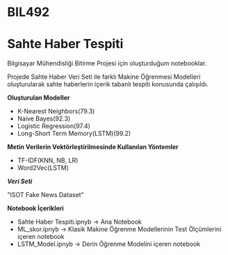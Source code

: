 # BIL492
# Sahte Haber Tespiti
Bilgisayar Mühendisliği Bitirme Projesi için oluşturduğum notebooklar.

Projede Sahte Haber Veri Seti ile farklı Makine Öğrenmesi Modelleri oluşturularak sahte haberlerin içerik tabanlı tespiti konusunda çalışıldı.

**Oluşturulan Modeller**
- K-Nearest Neighbors(79.3)
- Naive Bayes(92.3)
- Logistic Regression(97.4)
- Long-Short Term Memory(LSTM)(99.2)

**Metin Verilerin Vektörleştirilmesinde Kullanılan Yöntemler**
- TF-IDF(KNN, NB, LR)
- Word2Vec(LSTM)

***Veri Seti***

"ISOT Fake News Dataset"

**Notebook İçerikleri**

- Sahte Haber Tespiti.ipnyb -> Ana Notebook
- ML_skor.ipnyb -> Klasik Makine Öğrenme Modellerinin Test Ölçümlerini içeren notebook
- LSTM_Model.ipnyb -> Derin Öğrenme Modelini içeren notebook
